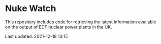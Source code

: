 # Nuke Watch

This repository includes code for retrieving the latest information available on the output of EDF nuclear power plants in the UK.

Last updated: 2021-12-18 13:15